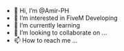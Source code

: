- 👋 Hi, I’m @Amir-PH
- 👀 I’m interested in FiveM Developing 
- 🌱 I’m currently learning 
- 💞️ I’m looking to collaborate on ...
- 📫 How to reach me ...

<!---
Amir-PH/Amir-PH is a ✨ special ✨ repository because its `README.md` (this file) appears on your GitHub profile.
You can click the Preview link to take a look at your changes.
--->
